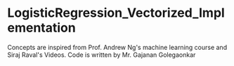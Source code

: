 # LogisticRegression_Vectorized_Implementation

Concepts are inspired from Prof. Andrew Ng's machine learning course and Siraj Raval's Videos.
Code is written by Mr. Gajanan Golegaonkar
